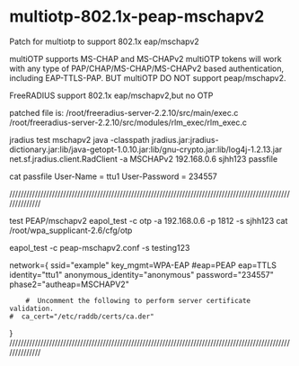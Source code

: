 # multiotp-802.1x-peap-mschapv2
Patch for multiotp to support 802.1x eap/mschapv2

multiOTP supports MS-CHAP and MS-CHAPv2
multiOTP tokens will work with any type of PAP/CHAP/MS-CHAP/MS-CHAPv2 based authentication, including EAP-TTLS-PAP. 
BUT multiOTP DO NOT support peap/mschapv2.

FreeRADIUS support 802.1x eap/mschapv2,but no OTP

patched file is:
/root/freeradius-server-2.2.10/src/main/exec.c
/root/freeradius-server-2.2.10/src/modules/rlm_exec/rlm_exec.c

jradius test mschapv2
java -classpath jradius.jar:jradius-dictionary.jar:lib/java-getopt-1.0.10.jar:lib/gnu-crypto.jar:lib/log4j-1.2.13.jar 
    net.sf.jradius.client.RadClient -a MSCHAPv2 192.168.0.6  sjhh123 passfile
	
cat passfile
User-Name = ttu1
User-Password = 234557

//////////////////////////////////////////////////////////////////////////////////////////////////////////////

test PEAP/mschapv2
eapol_test -c otp -a 192.168.0.6 -p 1812 -s sjhh123
 cat /root/wpa_supplicant-2.6/cfg/otp

   eapol_test -c peap-mschapv2.conf -s testing123

network={
        ssid="example"
        key_mgmt=WPA-EAP
        #eap=PEAP
        eap=TTLS
        identity="ttu1"
        anonymous_identity="anonymous"
        password="234557"
        phase2="autheap=MSCHAPV2"

        #  Uncomment the following to perform server certificate validation.
	#  ca_cert="/etc/raddb/certs/ca.der"
}
//////////////////////////////////////////////////////////////////////////////////////////////////////////////
